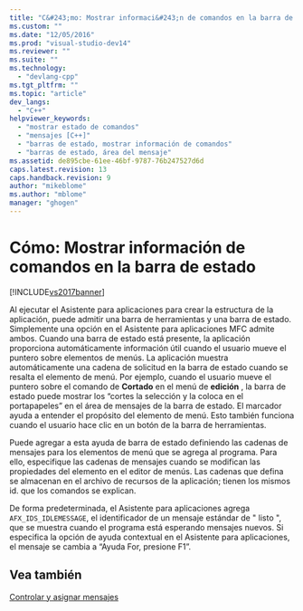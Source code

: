 ```yaml
---
title: "C&#243;mo: Mostrar informaci&#243;n de comandos en la barra de estado | Microsoft Docs"
ms.custom: ""
ms.date: "12/05/2016"
ms.prod: "visual-studio-dev14"
ms.reviewer: ""
ms.suite: ""
ms.technology: 
  - "devlang-cpp"
ms.tgt_pltfrm: ""
ms.topic: "article"
dev_langs: 
  - "C++"
helpviewer_keywords: 
  - "mostrar estado de comandos"
  - "mensajes [C++]"
  - "barras de estado, mostrar información de comandos"
  - "barras de estado, área del mensaje"
ms.assetid: de895cbe-61ee-46bf-9787-76b247527d6d
caps.latest.revision: 13
caps.handback.revision: 9
author: "mikeblome"
ms.author: "mblome"
manager: "ghogen"
---
```

# C&#243;mo: Mostrar informaci&#243;n de comandos en la barra de estado
[!INCLUDE[vs2017banner](../assembler/inline/includes/vs2017banner.md)]

Al ejecutar el Asistente para aplicaciones para crear la estructura de la aplicación, puede admitir una barra de herramientas y una barra de estado.  Simplemente una opción en el Asistente para aplicaciones MFC admite ambos.  Cuando una barra de estado está presente, la aplicación proporciona automáticamente información útil cuando el usuario mueve el puntero sobre elementos de menús.  La aplicación muestra automáticamente una cadena de solicitud en la barra de estado cuando se resalta el elemento de menú.  Por ejemplo, cuando el usuario mueve el puntero sobre el comando de **Cortado** en el menú de **edición** , la barra de estado puede mostrar los “cortes la selección y la coloca en el portapapeles” en el área de mensajes de la barra de estado.  El marcador ayuda a entender el propósito del elemento de menú.  Esto también funciona cuando el usuario hace clic en un botón de la barra de herramientas.  
  
 Puede agregar a esta ayuda de barra de estado definiendo las cadenas de mensajes para los elementos de menú que se agrega al programa.  Para ello, especifique las cadenas de mensajes cuando se modifican las propiedades del elemento en el editor de menús.  Las cadenas que defina se almacenan en el archivo de recursos de la aplicación; tienen los mismos id. que los comandos se explican.  
  
 De forma predeterminada, el Asistente para aplicaciones agrega `AFX_IDS_IDLEMESSAGE`, el identificador de un mensaje estándar de " listo ", que se muestra cuando el programa está esperando mensajes nuevos.  Si especifica la opción de ayuda contextual en el Asistente para aplicaciones, el mensaje se cambia a “Ayuda For, presione F1”.  
  
## Vea también  
 [Controlar y asignar mensajes](../mfc/message-handling-and-mapping.md)